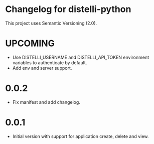 # Changelog for distelli-python

This project uses Semantic Versioning (2.0).

# UPCOMING

* Use DISTELLI_USERNAME and DISTELLI_API_TOKEN environment variables to authenticate by default.
* Add env and server support.

# 0.0.2

* Fix manifest and add changelog.

# 0.0.1

* Initial version with support for application create, delete and view.
